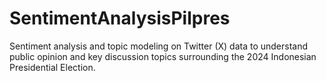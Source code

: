 # SentimentAnalysisPilpres
Sentiment analysis and topic modeling on Twitter (X) data to understand public opinion and key discussion topics surrounding the 2024 Indonesian Presidential Election. 
